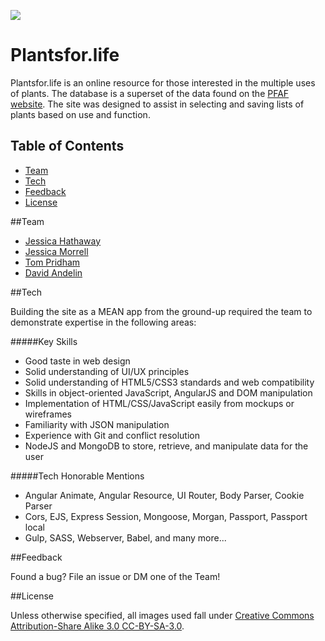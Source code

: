 ![](https://images.unsplash.com/photo-1430933964450-0aefb85717c8?crop=entropy&fit=crop&fm=jpg&h=950&ixjsv=2.1.0&ixlib=rb-0.3.5&q=80&w=1925)

# Plantsfor.life

Plantsfor.life is an online resource for those interested in the multiple uses
of plants.  The database is a superset of the data found on the [PFAF website](http://pfaf.org/user/Default.aspx).
The site was designed to assist in selecting and saving lists of plants based
 on use and function.

## Table of Contents

-   [Team](https://github.com/PlantMasters/masters-of-the-plants/tree/readme#License#Team)
-   [Tech](https://github.com/PlantMasters/masters-of-the-plants/tree/readme#License#Tech)
-   [Feedback](https://github.com/PlantMasters/masters-of-the-plants/tree/readme#License#Feedback)
-   [License](https://github.com/PlantMasters/masters-of-the-plants/tree/readme#License#License)

##Team

-   [Jessica Hathaway](https://github.com/hathawayjess)
-   [Jessica Morrell](https://github.com/jessicamorrell)
-   [Tom Pridham](https://github.com/TomPridham)
-   [David Andelin](https://github.com/bda9)

##Tech

Building the site as a MEAN app from the ground-up required the team to
 demonstrate expertise in the following areas:

#####Key Skills

-   Good taste in web design
-   Solid understanding of UI/UX principles
-   Solid understanding of HTML5/CSS3 standards and web compatibility
-   Skills in object-oriented JavaScript, AngularJS and DOM manipulation
-   Implementation of HTML/CSS/JavaScript easily from mockups or wireframes
-   Familiarity with JSON manipulation
-   Experience with Git and conflict resolution
-   NodeJS and MongoDB to store, retrieve, and manipulate data for the user

#####Tech Honorable Mentions

-   Angular Animate, Angular Resource, UI Router, Body Parser, Cookie Parser
-   Cors, EJS, Express Session, Mongoose, Morgan, Passport, Passport local
-   Gulp, SASS, Webserver, Babel, and many more...

##Feedback

Found a bug?  File an issue or DM one of the Team!

##License

Unless otherwise specified, all images used fall under [Creative Commons
 Attribution-Share Alike 3.0 CC-BY-SA-3.0](http://creativecommons.org/licenses/by-sa/3.0/).

